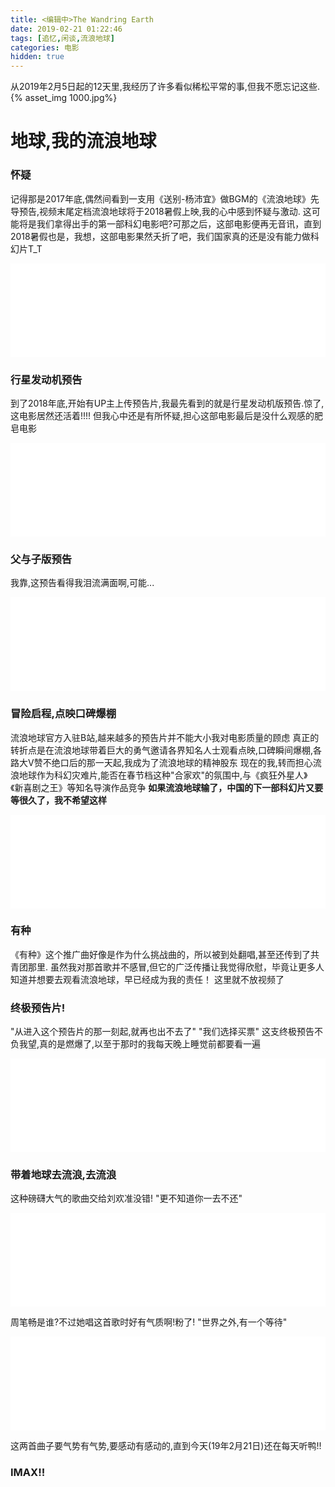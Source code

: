 ```yaml
---
title: <编辑中>The Wandring Earth
date: 2019-02-21 01:22:46
tags: [追忆,闲谈,流浪地球]
categories: 电影
hidden: true
---
```

从2019年2月5日起的12天里,我经历了许多看似稀松平常的事,但我不愿忘记这些.
{% asset_img 1000.jpg%}
<!-- more -->
# 地球,我的流浪地球
### 怀疑
记得那是2017年底,偶然间看到一支用《送别-杨沛宜》做BGM的《流浪地球》先导预告,视频末尾定档流浪地球将于2018暑假上映,我的心中感到怀疑与激动.
这可能将是我们拿得出手的第一部科幻电影吧?可那之后，这部电影便再无音讯，直到2018暑假也是，我想，这部电影果然夭折了吧，我们国家真的还是没有能力做科幻片T_T
<iframe class="bvideo" src="//player.bilibili.com/player.html?aid=17727172&cid=28942215&page=1" scrolling="no" border="0" frameborder="no" framespacing="0" allowfullscreen="true"> </iframe>


### 行星发动机预告
到了2018年底,开始有UP主上传预告片,我最先看到的就是行星发动机版预告.惊了,这电影居然还活着!!!!
但我心中还是有所怀疑,担心这部电影最后是没什么观感的肥皂电影
<iframe class="bvideo" src="//player.bilibili.com/player.html?aid=40468123&cid=71076612&page=1" scrolling="no" border="0" frameborder="no" framespacing="0" allowfullscreen="true"> </iframe>

### 父与子版预告
我靠,这预告看得我泪流满面啊,可能...
<iframe class="bvideo" src="//player.bilibili.com/player.html?aid=40782723&cid=71627108&page=1" scrolling="no" border="0" frameborder="no" framespacing="0" allowfullscreen="true"> </iframe>

### 冒险启程,点映口碑爆棚
流浪地球官方入驻B站,越来越多的预告片并不能大小我对电影质量的顾虑
真正的转折点是在流浪地球带着巨大的勇气邀请各界知名人士观看点映,口碑瞬间爆棚,各路大V赞不绝口后的那一天起,我成为了流浪地球的精神股东
现在的我,转而担心流浪地球作为科幻灾难片,能否在春节档这种"合家欢"的氛围中,与《疯狂外星人》《新喜剧之王》等知名导演作品竞争
**如果流浪地球输了，中国的下一部科幻片又要等很久了，我不希望这样**
<iframe class="bvideo" src="//player.bilibili.com/player.html?aid=40467888&cid=71073705&page=1" scrolling="no" border="0" frameborder="no" framespacing="0" allowfullscreen="true"> </iframe>

### 有种
《有种》这个推广曲好像是作为什么挑战曲的，所以被到处翻唱,甚至还传到了共青团那里.
虽然我对那首歌并不感冒,但它的广泛传播让我觉得欣慰，毕竟让更多人知道并想要去观看流浪地球，早已经成为我的责任！
这里就不放视频了

### 终极预告片!
"从进入这个预告片的那一刻起,就再也出不去了"
"我们选择买票"
这支终极预告不负我望,真的是燃爆了,以至于那时的我每天晚上睡觉前都要看一遍
<iframe class="bvideo" src="//player.bilibili.com/player.html?aid=41336181&cid=72599777&page=1" scrolling="no" border="0" frameborder="no" framespacing="0" allowfullscreen="true"> </iframe>

### 带着地球去流浪,去流浪
这种磅礴大气的歌曲交给刘欢准没错!
"更不知道你一去不还"
<iframe class="bvideo" src="//player.bilibili.com/player.html?aid=41951967&cid=73648957&page=1" scrolling="no" border="0" frameborder="no" framespacing="0" allowfullscreen="true"> </iframe>

周笔畅是谁?不过她唱这首歌时好有气质啊!粉了!
"世界之外,有一个等待"
<iframe class="bvideo" src="//player.bilibili.com/player.html?aid=42369133&cid=74358853&page=1" scrolling="no" border="0" frameborder="no" framespacing="0" allowfullscreen="true"> </iframe>

这两首曲子要气势有气势,要感动有感动的,直到今天(19年2月21日)还在每天听鸭!!

### IMAX!!

<style>
.bvideo{width:100%}
</style>

<script>
    //v0.1
    function resizeVideo(){
        var bvideos = document.getElementsByClassName("bvideo");
        for(var i =0;i<bvideos.length;i++){
            var crt = bvideos[i];
            var w = crt.clientWidth;
            var newH = w * 0.66;
            crt.width = w;
            crt.height = newH;
        }
    } 
    window.addEventListener("resize",()=>{
        resizeVideo();
    });
    resizeVideo();
</script>


